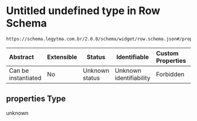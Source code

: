 # Untitled undefined type in Row Schema

```txt
https://schema.legytma.com.br/2.0.0/schema/widget/row.schema.json#/properties
```




| Abstract            | Extensible | Status         | Identifiable            | Custom Properties | Additional Properties | Access Restrictions | Defined In                                                                   |
| :------------------ | ---------- | -------------- | ----------------------- | :---------------- | --------------------- | ------------------- | ---------------------------------------------------------------------------- |
| Can be instantiated | No         | Unknown status | Unknown identifiability | Forbidden         | Allowed               | none                | [row.schema.json\*](../schema/widget/row.schema.json) |

## properties Type

unknown

